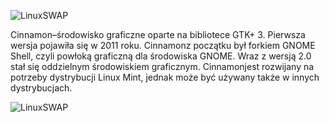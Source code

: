 ![LinuxSWAP](1_03_4_cinnamon.png)

Cinnamon–środowisko graficzne oparte na bibliotece GTK+ 3. Pierwsza wersja pojawiła się w 2011 roku. Cinnamonz początku był forkiem GNOME Shell, czyli powłoką graficzną dla środowiska GNOME. Wraz z wersją 2.0 stał się oddzielnym środowiskiem graficznym. Cinnamonjest rozwijany na potrzeby dystrybucji Linux Mint, jednak może być używany także w innych dystrybucjach.

![LinuxSWAP](1_03_4_cinnamon2.png)